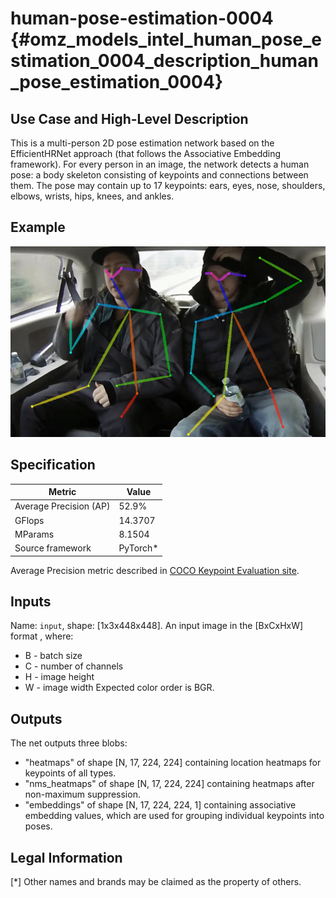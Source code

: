 # human-pose-estimation-0004 {#omz_models_intel_human_pose_estimation_0004_description_human_pose_estimation_0004}

## Use Case and High-Level Description

This is a multi-person 2D pose estimation network based on the EfficientHRNet approach (that follows the Associative Embedding framework).
For every person in an image, the network detects a human pose: a body skeleton consisting of keypoints and connections between them.
The pose may contain up to 17 keypoints: ears, eyes, nose, shoulders, elbows, wrists, hips, knees, and ankles.

## Example

![](./human-pose-estimation-0004.png)

## Specification

| Metric                          | Value                                     |
|---------------------------------|-------------------------------------------|
| Average Precision (AP)          | 52.9%                                     |
| GFlops                          | 14.3707                                   |
| MParams                         | 8.1504                                    |
| Source framework                | PyTorch\*                                 |

Average Precision metric described in [COCO Keypoint Evaluation site](https://cocodataset.org/#keypoints-eval).

## Inputs

Name: `input`, shape: [1x3x448x448]. An input image in the [BxCxHxW] format ,
where:
  - B - batch size
  - C - number of channels
  - H - image height
  - W - image width
Expected color order is BGR.

## Outputs

The net outputs three blobs:
  * "heatmaps" of shape [N, 17, 224, 224] containing location heatmaps for keypoints of all types.
  * "nms_heatmaps" of shape [N, 17, 224, 224] containing heatmaps after non-maximum suppression.
  * "embeddings" of shape [N, 17, 224, 224, 1] containing associative embedding values, which are used for grouping individual keypoints into poses.

## Legal Information
[*] Other names and brands may be claimed as the property of others.